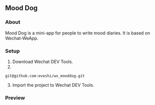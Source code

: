 ## Mood Dog

### About

Mood Dog is a mini-app for people to write mood diaries. It is based on Wechat-WeApp.  

### Setup

1. Download Wechat DEV Tools.
2. 
```
git@github.com:eveshi/wx_mooddog.git
```
3. Import the project to Wechat DEV Tools.

### Preview

